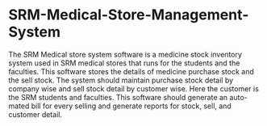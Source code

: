 # SRM-Medical-Store-Management-System
The SRM Medical store system software is a medicine stock inventory system used in SRM medical stores that runs for the students and the faculties. This software stores the details of medicine purchase stock and the sell stock. The system should maintain purchase stock detail by company wise and sell stock detail by customer wise. Here the customer is the SRM students and faculties. This software should generate an auto-mated bill for every selling and generate reports for stock, sell, and customer detail.
